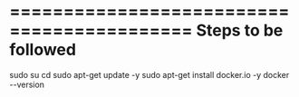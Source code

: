 ===========================================
Steps to be followed
===========================================
sudo su
cd
sudo apt-get update -y
sudo apt-get install docker.io -y
docker --version